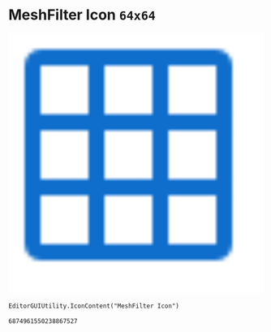 # MeshFilter Icon `64x64`
<img src="/img/MeshFilter%20Icon.png" width=512 height=512>

``` CSharp
EditorGUIUtility.IconContent("MeshFilter Icon")
```
```
6874961550238867527
```
